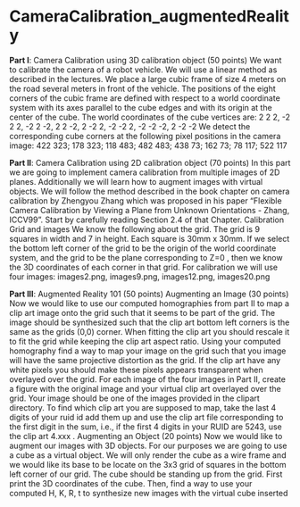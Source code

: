 # CameraCalibration_augmentedReality

**Part I**: Camera Calibration using 3D calibration object (50 points) We want to calibrate the camera of a robot vehicle. We will use a linear method as described in the lectures. We place a large cubic frame of size 4 meters on the road several meters in front of the vehicle. The positions of the eight corners of the cubic frame are defined with respect to a world coordinate system with its axes parallel to the cube edges and with its origin at the center of the cube. The world coordinates of the cube vertices are:
2 2 2,
-2 2 2,
-2 2 -2,
2 2 -2,
2 -2 2,
-2 -2 2,
-2 -2 -2,
2 -2 -2
We detect the corresponding cube corners at the following pixel positions in the camera image: 422 323; 178 323; 118 483; 482 483; 438 73; 162 73; 78 117; 522 117

**Part II**: Camera Calibration using 2D calibration object (70 points) In this part we are going to implement camera calibration from multiple images of 2D planes. Additionally we will learn how to augment images with virtual objects. We will follow the method described in the book chapter on camera calibration by Zhengyou Zhang which was proposed in his paper “Flexible Camera Calibration by Viewing a Plane from Unknown Orientations - Zhang, ICCV99”. Start by carefully reading Section 2.4 of that Chapter. Calibration Grid and images We know the following about the grid. The grid is 9 squares in width and 7 in height. Each square is 30mm x 30mm. If we select the bottom left corner of the grid to be the origin of the world coordinate system, and the grid to be the plane corresponding to Z=0 , then we know the 3D coordinates of each corner in that grid. For calibration we will use four images: images2.png, images9.png, images12.png, images20.png

**Part III**: Augmented Reality 101 (50 points) Augmenting an Image (30 points) Now we would like to use our computed homographies from part II to map a clip art image onto the grid such that it seems to be part of the grid. The image should be synthesized such that the clip art bottom left corners is the same as the grids (0,0) corner. When fitting the clip art you should rescale it to fit the grid while keeping the clip art aspect ratio. Using your computed homography find a way to map your image on the grid such that you image will have the same projective distortion as the grid. If the clip art have any white pixels you should make these pixels appears transparent when overlayed over the grid. For each image of the four images in Part II, create a figure with the original image and your virtual clip art overlayed over the grid. Your image should be one of the images provided in the clipart directory. To find which clip art you are supposed to map, take the last 4 digits of your ruid id add them up and use the clip art file corresponding to the first digit in the sum, i.e., if the first 4 digits in your RUID are 5243, use the clip art 4.xxx . Augmenting an Object (20 points) Now we would like to augment our images with 3D objects. For our purposes we are going to use a cube as a virtual object. We will only render the cube as a wire frame and we would like its base to be locate on the 3x3 grid of squares in the bottom left corner of our grid. The cube should be standing up from the grid. First print the 3D coordinates of the cube. Then, find a way to use your computed H, K, R, t to synthesize new images with the virtual cube inserted
